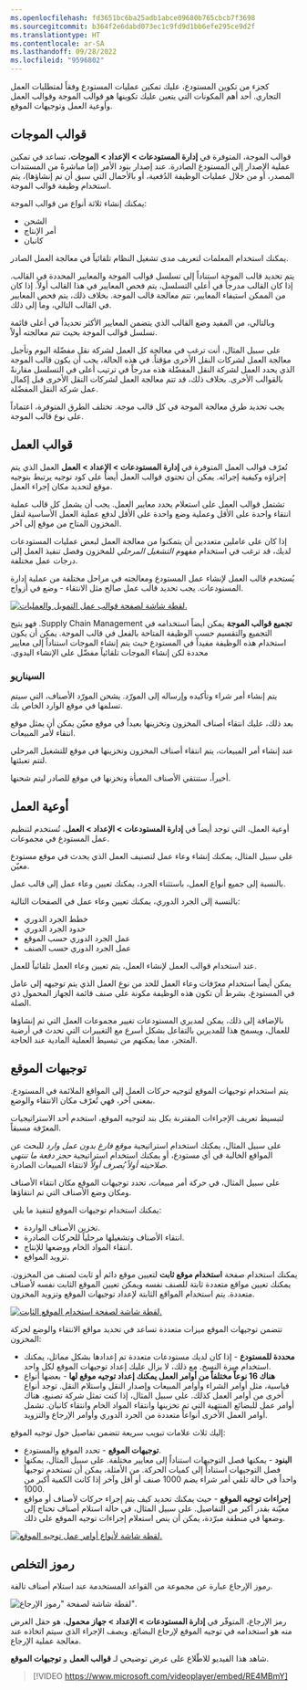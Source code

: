 ```yaml
---
ms.openlocfilehash: fd3651bc6ba25adb1abce09680b765cbcb7f3698
ms.sourcegitcommit: b364f2e6dabd073ec1c9fd9d1bb6efe295ce9d2f
ms.translationtype: HT
ms.contentlocale: ar-SA
ms.lasthandoff: 09/28/2022
ms.locfileid: "9596802"
---
```

كجزء من تكوين المستودع، عليك تمكين عمليات المستودع وفقاً لمتطلبات العمل التجاري. أحد أهم المكونات التي يتعين عليك تكوينها هو قوالب الموجة وقوالب العمل وأوعية العمل وتوجيهات الموقع. 

## <a name="wave-templates"></a>قوالب الموجات 

قوالب الموجة، المتوفرة في **إدارة المستودعات > الإعداد > الموجات**، تساعد في تمكين عملية الإصدار إلى المستودع الصادرة. عند إصدار بنود الأمر (إما مباشرةً من المستندات المصدر، أو من خلال عمليات الوظيفة الدُفعية، أو بالأحمال التي سبق أن تم إنشاؤها)، يتم استخدام وظيفة قوالب الموجة.

يمكنك إنشاء ثلاثة أنواع من قوالب الموجة:

-   الشحن
-   أمر الإنتاج
-   كانبان

يمكنك استخدام المعلمات لتعريف مدى تشغيل النظام تلقائياً في معالجة العمل الصادر.

يتم تحديد قالب الموجة استناداً إلى تسلسل قوالب الموجة والمعايير المحددة في القالب. إذا كان القالب مدرجاً في أعلى التسلسل، يتم فحص المعايير في هذا القالب أولاً. إذا كان من الممكن استيفاء المعايير، تتم معالجة قالب الموجة.
بخلاف ذلك، يتم فحص المعايير في القالب التالي، وما إلى ذلك.

وبالتالي، من المفيد وضع القالب الذي يتضمن المعايير الأكثر تحديداً في أعلى قائمة تسلسل قوالب الموجة بحيث تتم معالجته أولاً.

على سبيل المثال، أنت ترغب في معالجة كل العمل لشركة نقل مفضّلة اليوم وتأجيل معالجة العمل لشركات النقل الأخرى مؤقتاً.
في هذه الحالة، يجب أن يكون قالب الموجة الذي يحدد العمل لشركة النقل المفضّلة هذه مدرجاً في ترتيب أعلى في التسلسل مقارنةً بالقوالب الأخرى.
بخلاف ذلك، قد تتم معالجة العمل لشركات النقل الأخرى قبل إكمال عمل شركة النقل المفضّلة.

يجب تحديد طرق معالجة الموجة في كل قالب موجة. تختلف الطرق المتوفرة، اعتماداً على نوع قالب الموجة.

## <a name="work-templates"></a>قوالب العمل 

تُعرّف قوالب العمل المتوفرة في **إدارة المستودعات > الإعداد > العمل** العمل الذي يتم إجراؤه وكيفية إجرائه.
يمكن أن تحتوي قوالب العمل أيضاً على كود توجيه يرتبط بتوجيه موقع لتحديد مكان إجراء العمل.

تشتمل قوالب العمل على استعلام يحدد معايير العمل.
يجب أن يشمل كل قالب عملية انتقاء واحدة على الأقل وعملية وضع واحدة على الأقل لدفع عملية العمل الأساسية لنقل المخزون المتاح من موقع إلى آخر.

إذا كان على عاملين متعددين أن يتمكنوا من معالجة العمل لبعض عمليات المستودعات لديك، قد ترغب في استخدام مفهوم *التشغيل المرحلي* للمخزون وفصل تنفيذ العمل إلى درجات عمل مختلفة.

يُستخدم قالب العمل لإنشاء عمل المستودع ومعالجته في مراحل مختلفة من عملية إدارة المستودعات. يجب تحديد قالب عمل صالح مثل الانتقاء - وضع في أزواج.

[![لقطة شاشة لصفحة قوالب عمل التمويل والعمليات.](../media/work-templates.png)](../media/work-templates.png#lightbox)

**‏‫تجميع قوالب الموجة** يمكن أيضاً استخدامه في Supply Chain Management. فهو يتيح التجميع والتقسيم حسب الوظيفة المتاحة بالفعل في قالب الموجة. يمكن أن يكون استخدام هذه الوظيفة مفيداً في المستودع حيث يتم إنشاء الموجات استناداً إلى معايير محددة لكن إنشاء الموجات تلقائياً مفضّل على الإنشاء اليدوي.



### <a name="scenario"></a>السيناريو 

يتم إنشاء أمر شراء وتأكيده وإرساله إلى المورّد. يشحن المورّد الأصناف، التي سيتم تسلمها في موقع الوارد الخاص بك.

بعد ذلك، عليك انتقاء أصناف المخزون وتخزينها بعيداً في موقع معيّن يمكن أن يمثل موقع انتقاء لأمر المبيعات.

عند إنشاء أمر المبيعات، يتم انتقاء أصناف المخزون وتخزينها في موقع للتشغيل المرحلي لتتم تعبئتها.

أخيراً، ستنتقي الأصناف المعبأة وتخزنها في موقع للصادر ليتم شحنها.

## <a name="work-pools"></a>أوعية العمل 

أوعية العمل، التي توجد أيضاً في **إدارة المستودعات > الإعداد > العمل**، تُستخدم لتنظيم عمل المستودع في مجموعات.

على سبيل المثال، يمكنك إنشاء وعاء عمل لتصنيف العمل الذي يحدث في موقع مستودع معيّن.

بالنسبة إلى جميع أنواع العمل، باستثناء الجرد، يمكنك تعيين وعاء عمل إلى قالب عمل.

بالنسبة إلى الجرد الدوري، يمكنك تعيين وعاء عمل في الصفحات التالية:

-   خطط الجرد الدوري
-   حدود الجرد الدوري
-   عمل الجرد الدوري حسب الموقع
-   عمل الجرد الدوري حسب الصنف

عند استخدام قوالب العمل لإنشاء العمل، يتم تعيين وعاء العمل تلقائياً للعمل.

يمكن أيضاً استخدام معرّفات وعاء العمل للحد من نوع العمل الذي يتم توجيهه إلى عامل في المستودع، بشرط أن تكون هذه الوظيفة مكونة على صنف قائمة الجهاز المحمول ذي الصلة.

بالإضافة إلى ذلك، يمكن لمديري المستودعات تغيير مجموعات العمل التي تم إنشاؤها للعمال، ويسمح هذا للمديرين بالتفاعل بشكل أسرع مع التغييرات التي تحدث في أرضية المتجر، مما يمكنهم من تبسيط العملية المادية عند الحاجة. 

## <a name="location-directives"></a>توجيهات الموقع 

يتم استخدام توجيهات الموقع لتوجيه حركات العمل إلى المواقع الملائمة في المستودع. بمعنى آخر، فهي تُعرّف مكان الانتقاء والوضع.

لتبسيط تعريف الإجراءات المقترنة بكل بند لتوجيه الموقع، استخدم أحد الاستراتيجيات المعرّفة مسبقاً.

على سبيل المثال، يمكنك استخدام استراتيجية *موقع فارغ بدون عمل وارد* للبحث عن المواقع الخالية في أي مستودع، أو يمكنك استخدام استراتيجية *حجز دفعة ما تنتهي صلاحيته أولاً يُصرف أولاً* لانتقاء المبيعات الصادرة.

على سبيل المثال، في حركة أمر مبيعات، تحدد توجيهات الموقع مكان انتقاء الأصناف ومكان وضع الأصناف التي تم انتقاؤها.

 يمكنك استخدام توجيهات الموقع لتنفيذ ما يلي:

-   تخزين الأصناف الواردة.
-   انتقاء الأصناف وتشغيلها مرحلياً للحركات الصادرة.
-   انتقاء المواد الخام ووضعها للإنتاج.
-   تزويد المواقع.

يمكنك استخدام صفحة **استخدام موقع ثابت** لتعيين موقع دائم أو ثابت لصنف من المخزون. يمكنك تعيين مواقع متعددة ثابتة للصنف نفسه ويمكن تعيين الموقع الثابت نفسه لأصناف متعددة. يتم استخدام المواقع الثابتة لإعداد توجيهات الموقع وتزويد المخزون.

[![لقطة شاشة لصفحة استخدام الموقع الثابت.](../media/fixed-locations.png)](../media/fixed-locations.png#lightbox)

تتضمن توجيهات الموقع ميزات متعددة تساعد في تحديد مواقع الانتقاء والوضع لحركة المخزون:

-   **محددة للمستودع** - إذا كان لديك مستودعات متعددة تم إعدادها بشكل مماثل، يمكنك استخدام ميزة النسخ. مع ذلك، لا يزال عليك إعداد توجيهات الموقع لكل واحد.
-   **هناك 16 نوعاً مختلفاً من أوامر العمل يمكنك إعداد توجيه موقع لها** - بعضها أنواع قياسية، مثل أوامر الشراء وأوامر المبيعات وإصدار النقل واستلام النقل. توجد أنواع أخرى من أوامر العمل كذلك.
    على سبيل المثال، إذا كنت تمثل شركة تصنيع، هناك أوامر عمل للبضائع المنتهية التي تم تخزينها وانتقاء المواد الخام وانتقاء كانبان. تشمل أوامر العمل الأخرى أنواعاً متعددة من الجرد الدوري وأوامر الإرجاع والتزويد.

إليك ثلاث علامات تبويب سريعة تتضمن تفاصيل حول توجيه الموقع:

-   **توجيهات الموقع** - تحدد الموقع والمستودع.
-   **البنود** - يمكنها فصل التوجيهات استناداً إلى معايير مختلفة. على سبيل المثال، يمكنها فصل التوجيهات استناداً إلى كميات الحركة. من الأمثلة، يمكن أن تستخدم توجيهاً واحداً في حالة تلقي أمر شراء يضم 1000 صنف أو أقل وآخر إذا كانت الكمية أكبر من 1000.
-   **إجراءات توجيه الموقع** - حيث يمكنك تحديد كيف يتم إجراء حركات لأصناف أو مواقع معيّنة بقدر أكبر من التفاصيل. على سبيل المثال، في حالة استلام أصناف تحتاج إلى وضعها في منطقة مبرّدة، يمكن أن ينص استعلام إجراءات توجيه الموقع على ذلك.

[![لقطة شاشة لأنواع أوامر عمل توجيه الموقع.](../media/location-directives-work.png)](../media/location-directives-work.png#lightbox)

## <a name="disposition-codes"></a>رموز التخلص 

رموز الإرجاع عبارة عن مجموعة من القواعد المستخدمة عند استلام أصناف تالفة.

![لقطة شاشة لصفحة "رموز الإرجاع".](../media/disposition-codes.png)

رمز الإرجاع، المتوفّر في **إدارة المستودعات > الإعداد > جهاز محمول**، هو حقل الغرض منه هو استخدامه في توجيه الموقع لإرجاع البضائع. ويصف الإجراء الذي سيتم اتخاذه عند معالجة عملية الإرجاع. 

شاهد هذا الفيديو للاطّلاع على عرض توضيحي لـ **قوالب العمل** و **توجيهات الموقع**.
 > [!VIDEO https://www.microsoft.com/videoplayer/embed/RE4MBmY]


